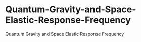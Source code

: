 # Quantum-Gravity-and-Space-Elastic-Response-Frequency
Quantum Gravity and Space Elastic Response Frequency
